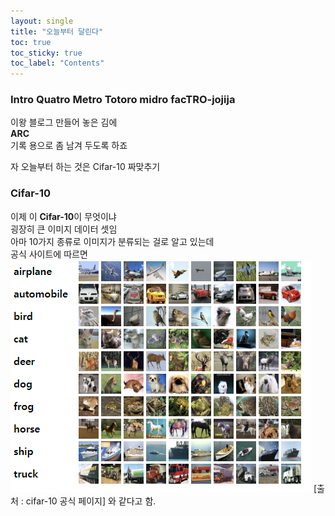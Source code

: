 ```yaml
---
layout: single
title: "오늘부터 달린다"
toc: true
toc_sticky: true
toc_label: "Contents"
---
```


### Intro Quatro Metro Totoro midro facTRO-jojija
이왕 블로그 만들어 놓은 김에  
**ARC**  
기록 용으로 좀 남겨 두도록 하죠  

자 오늘부터 하는 것은 Cifar-10 짜맞추기  
  
### Cifar-10 
이제 이 **Cifar-10**이 무엇이냐  
굉장히 큰 이미지 데이터 셋임  
아마 10가지 종류로 이미지가 분류되는 걸로 알고 있는데  
공식 사이트에 따르면  
![cifarprev](/assets/images/cifar10preview.PNG)
  [출처 : cifar-10 공식 페이지]
와 같다고 함.
